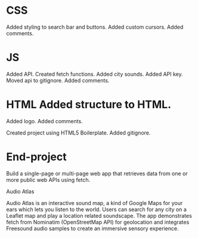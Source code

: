 # CSS
Added styling to search bar and buttons.
Added custom cursors.
Added comments.

# JS
Added API.
Created fetch functions.
Added city sounds.
Added API key.
Moved api to gitignore.
Added comments.

# HTML Added structure to HTML.
Added logo.
Added comments.

Created project using HTML5 Boilerplate.
Added gitignore.

# End-project
Build a single-page or multi-page web app that retrieves data from one or more public web APIs using fetch.

Audio Atlas

Audio Atlas is an interactive sound map, a kind of Google Maps for your ears which lets you listen to the world. Users can search for any city on a Leaflet map and play a location related soundscape. The app demonstrates fetch from Nominatim (OpenStreetMap API) for geolocation and integrates Freesound audio samples to create an immersive sensory experience.